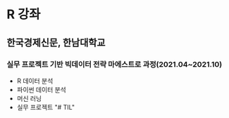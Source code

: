 # R 강좌

## 한국경제신문, 한남대학교
### 실무 프로젝트 기반 빅데이터 전략 마에스트로 과정(2021.04~2021.10)
- R 데이터 분석
- 파이썬 데이터 분석
- 머신 러닝
- 실무 프로젝트
"# TIL" 
